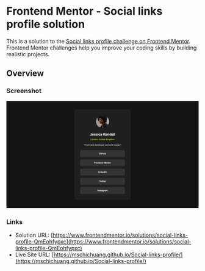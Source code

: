 # Frontend Mentor - Social links profile solution

This is a solution to the [Social links profile challenge on Frontend Mentor](https://www.frontendmentor.io/challenges/social-links-profile-UG32l9m6dQ). Frontend Mentor challenges help you improve your coding skills by building realistic projects.

## Overview

### Screenshot

![](./screenshot.png)

### Links

- Solution URL: [https://www.frontendmentor.io/solutions/social-links-profile-QmEohfypxc](https://www.frontendmentor.io/solutions/social-links-profile-QmEohfypxc)
- Live Site URL: [https://mschichuang.github.io/Social-links-profile/](https://mschichuang.github.io/Social-links-profile/)
